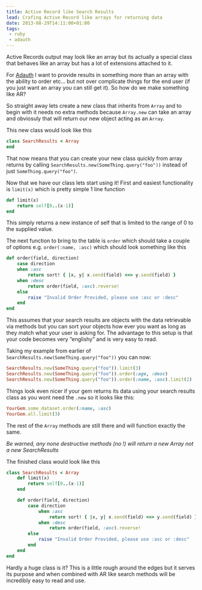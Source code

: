 ```yaml
---
title: Active Record like Search Results
lead: Crafing Active Record like arrays for returning data
date: 2013-08-29T14:11:00+01:00
tags:
 - ruby
 - adauth
---
```

Active Records output may look like an array but its actually a special class that behaves like an array but has a lot of extensions attached to it.

For [Adauth](http://adauth.arcath.net/) I want to provide results in something more than an array with the ability to order etc… but not over complicate things for the end user (if you just want an array you can still get it). So how do we make something like AR?

So straight away lets create a new class that inherits from `Array` and to begin with it needs no extra methods because `Array.new` can take an array and obviosuly that will return our new object acting as an `Array`.

This new class would look like this

```ruby
class SearchResults < Array
end
```

That now means that you can create your new class quickly from array returns by calling `SearchResults.new(SomeThing.query("foo"))` instead of just `SomeThing.query("foo")`.

Now that we have our class lets start using it! First and easiest functionality is `limit(x)` which is pretty simple 1 line function

```ruby
def limit(x)
    return self[0..(x-1)]
end
```

This simply returns a new instance of self that is limited to the range of 0 to the supplied value.

The next function to bring to the table is `order` which should take a couple of options e.g. `order(:name, :asc)` which should look something like this

```ruby
def order(field, direction)
    case direction
    when :asc
        return sort! { |x, y| x.send(field) <=> y.send(field) }
    when :desc
        return order(field, :asc).reverse!
    else
        raise "Invalid Order Provided, please use :asc or :desc"
    end
end
```

This assumes that your search results are objects with the data retrievable via methods but you can sort your objects how ever you want as long as they match what your user is asking for. The advantage to this setup is that your code becomes very “englishy” and is very easy to read.

Taking my example from earlier of `SearchResults.new(SomeThing.query("foo"))` you can now:

```ruby
SearchResults.new(SomeThing.query("foo")).limit(3)
SearchResults.new(SomeThing.query("foo")).order(:age, :desc)
SearchResults.new(SomeThing.query("foo")).order(:name, :asc).limit(2)
```

Things look even nicer if your gem returns its data using your search results class as you wont need the `.new` so it looks like this:

```ruby
YourGem.some_dataset.order(:name, :asc)
YourGem.all.limit(3)
```

The rest of the `Array` methods are still there and will function exactly the same.

*Be warned, any none destructive methods (no !) will return a new Array not a new SearchResults*

The finished class would look like this

```ruby
class SearchResults < Array
    def limit(x)
        return self[0..(x-1)]
    end

    def order(field, direction)
        case direction
            when :asc
                return sort! { |x, y| x.send(field) <=> y.send(field) }
            when :desc
                return order(field, :asc).reverse!
        else
            raise "Invalid Order Provided, please use :asc or :desc"
        end
    end
end
```

Hardly a huge class is it? This is a little rough around the edges but it serves its purpose and when combined with AR like search methods will be incredibly easy to read and use.
